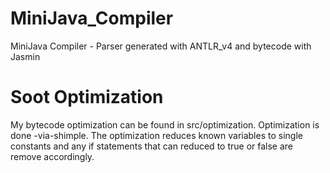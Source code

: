 # MiniJava_Compiler
MiniJava Compiler - Parser generated with ANTLR_v4 and bytecode with Jasmin

# Soot Optimization
My bytecode optimization can be found in src/optimization. Optimization is done -via-shimple.
The optimization reduces known variables to single constants and any if statements that can reduced to true or false are remove accordingly.